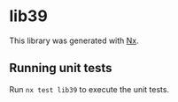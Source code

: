# lib39

This library was generated with [Nx](https://nx.dev).

## Running unit tests

Run `nx test lib39` to execute the unit tests.
